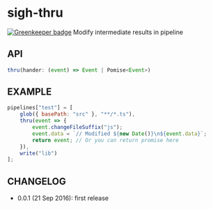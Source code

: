 # sigh-thru

[![Greenkeeper badge](https://badges.greenkeeper.io/unlight/sigh-thru.svg)](https://greenkeeper.io/)
Modify intermediate results in pipeline

## API
```ts
thru(hander: (event) => Event | Pomise<Event>)
```

## EXAMPLE
```js
pipelines["test"] = [
    glob({ basePath: "src" }, "**/*.ts"),
    thru(event => {
        event.changeFileSuffix("js");
        event.data = `// Modified ${new Date()}\n${event.data}`;
        return event; // Or you can return promise here
    }),
    write("lib")
];
```

## CHANGELOG
* 0.0.1 (21 Sep 2016): first release
